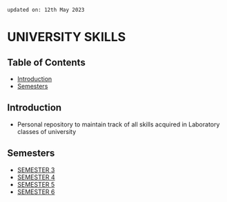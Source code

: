     updated on: 12th May 2023
    
# UNIVERSITY SKILLS

## Table of Contents
- [Introduction](#introduction)
- [Semesters](#semesters)

## Introduction
-   Personal repository to maintain track of all skills acquired in Laboratory classes of university

## Semesters
-   [SEMESTER 3](./SEMESTER%203)
-   [SEMESTER 4](./SEMESTER%204)
-   [SEMESTER 5](./SEMESTER%205)
-   [SEMESTER 6](./SEMESTER%206)


<!-- 12/05/23 -->
